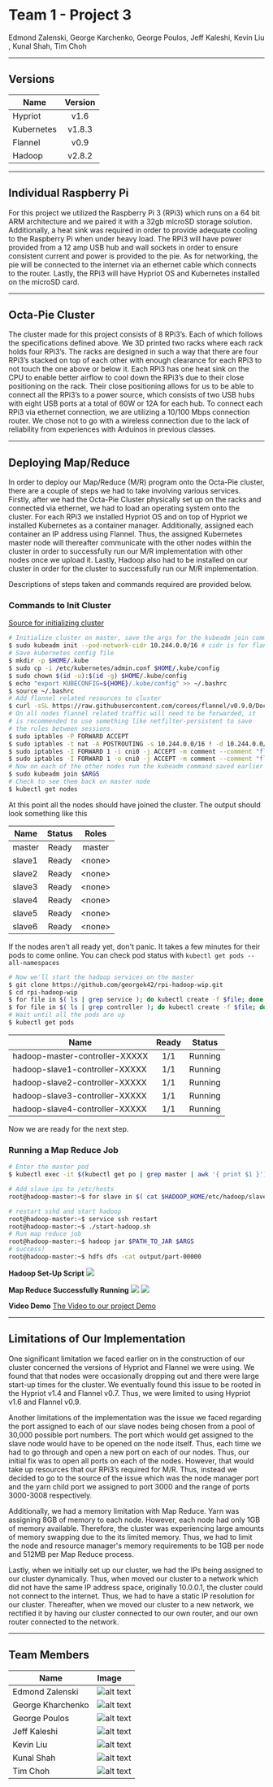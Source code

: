 # Team 1 - Project 3

Edmond Zalenski, George Karchenko, George Poulos, Jeff Kaleshi, Kevin Liu , Kunal Shah, Tim Choh
* * *

## Versions
| Name          | Version       |
| ------------- |:-------------:|
| Hypriot       | v1.6          |
| Kubernetes    | v1.8.3        |
| Flannel       | v0.9          |
| Hadoop        | v2.8.2        |
* * *

## Individual Raspberry Pi
For this project we utilized the Raspberry Pi 3 (RPi3) which runs on a 64 bit ARM architecture and we paired it with a 32gb microSD storage solution. Additionally, a heat sink was required in order to provide adequate cooling to the Raspberry Pi when under heavy load.  The RPi3 will have power provided from a 12 amp USB hub and wall sockets in order to ensure consistent current and power is provided to the pie. As for networking, the pie will be connected to the internet via an ethernet cable which connects to the router.  Lastly, the RPi3 will have Hypriot OS and Kubernetes installed on the microSD card.
* * *

## Octa-Pie Cluster
The cluster made for this project consists of 8 RPi3’s. Each of which follows the specifications defined above.  We 3D printed two racks where each rack holds four RPi3’s.  The racks are designed in such a way that there are four RPi3’s stacked on top of each other with enough clearance for each RPi3 to not touch the one above or below it.  Each RPi3 has one heat sink on the CPU to enable better airflow to cool down the RPi3’s due to their close positioning on the rack. Their close positioning allows for us to be able to connect all the RPi3’s to a power source, which consists of two USB hubs with eight USB ports at a total of 60W or 12A for each hub.  To connect each RPi3 via ethernet connection, we are utilizing a 10/100 Mbps connection router. We chose not to go with a wireless connection due to the lack of reliability from experiences with Arduinos in previous classes.
* * *



## Deploying Map/Reduce
In order to deploy our Map/Reduce (M/R) program onto the Octa-Pie cluster, there are a couple of steps we had to take involving various services. Firstly, after we had the Octa-Pie Cluster physically set up on the racks and connected via ethernet, we had to load an operating system onto the cluster. For each RPi3 we installed Hypriot OS and on top of Hypriot we installed Kubernetes as a container manager. Additionally, assigned each container an IP address using Flannel. Thus, the assigned Kubernetes master node will thereafter communicate with the other nodes within the cluster in order to successfully run our M/R implementation with other nodes once we upload it. Lastly, Hadoop also had to be installed on our cluster in order for the cluster to successfully run our M/R implementation.

Descriptions of steps taken and commands required are provided below.

### Commands to Init Cluster
[Source for initializing cluster](http://www.ecliptik.com/Raspberry-Pi-Kubernetes-Cluster/)
```sh
# Initialize cluster on master, save the args for the kubeadm join command outputted
$ sudo kubeadm init --pod-network-cidr 10.244.0.0/16 # cidr is for flannel
# Save kubernetes config file
$ mkdir -p $HOME/.kube
$ sudo cp -i /etc/kubernetes/admin.conf $HOME/.kube/config
$ sudo chown $(id -u):$(id -g) $HOME/.kube/config
$ echo "export KUBECONFIG=${HOME}/.kube/config" >> ~/.bashrc
$ source ~/.bashrc
# Add flannel related resources to cluster
$ curl -sSL https://raw.githubusercontent.com/coreos/flannel/v0.9.0/Documentation/kube-flannel.yml | sed "s/amd64/arm64/g" | kubectl create -f -
# On all nodes flannel related traffic will need to be forwarded, it
# is recommended to use something like netfilter-persistent to save
# the rules between sessions.
$ sudo iptables -P FORWARD ACCEPT
$ sudo iptables -t nat -A POSTROUTING -s 10.244.0.0/16 ! -d 10.244.0.0/16 -j MASQUERADE
$ sudo iptables -I FORWARD 1 -i cni0 -j ACCEPT -m comment --comment "flannel subnet"
$ sudo iptables -I FORWARD 1 -o cni0 -j ACCEPT -m comment --comment "flannel subnet"
# Now on each of the other nodes run the kubeadm command saved earlier
$ sudo kubeadm join $ARGS
# Check to see them back on master node
$ kubectl get nodes
```

At this point all the nodes should have joined the cluster. The output should look something like this

| Name          | Status        | Roles   |
| ------------- |:-------------:|:-------:|
| master        | Ready         | master  |
| slave1        | Ready         | \<none> |
| slave2        | Ready         | \<none> |
| slave3        | Ready         | \<none> |
| slave4        | Ready         | \<none> |
| slave5        | Ready         | \<none> |
| slave6        | Ready         | \<none> |

If the nodes aren't all ready yet, don't panic. It takes a few minutes for their pods to come online.
You can check pod status with `kubectl get pods --all-namespaces`

```sh
# Now we'll start the hadoop services on the master
$ git clone https://github.com/georgek42/rpi-hadoop-wip.git
$ cd rpi-hadoop-wip
$ for file in $( ls | grep service ); do kubectl create -f $file; done
$ for file in $( ls | grep controller ); do kubectl create -f $file; done
# Wait until all the pods are up
$ kubectl get pods
```
| Name                            | Ready | Status  |
| ------------------------------- |:-----:|:-------:|
| hadoop-master-controller-XXXXX  | 1/1   | Running |
| hadoop-slave1-controller-XXXXX  | 1/1   | Running |
| hadoop-slave2-controller-XXXXX  | 1/1   | Running |
| hadoop-slave3-controller-XXXXX  | 1/1   | Running |
| hadoop-slave4-controller-XXXXX  | 1/1   | Running |

Now we are ready for the next step.

### Running a Map Reduce Job
```sh
# Enter the master pod
$ kubectl exec -it $(kubectl get po | grep master | awk '{ print $1 }') -- /bin/bash

# Add slave ips to /etc/hosts
root@hadoop-master:~$ for slave in $( cat $HADOOP_HOME/etc/hadoop/slaves ); do echo "$(nslookup $slave | grep -m2 Address | tail -n1 | awk '{ print $2 }') $slave" >> /etc/hosts; done;

# restart sshd and start hadoop
root@hadoop-master:~$ service ssh restart
root@hadoop-master:~$ ./start-hadoop.sh
# Run map reduce job
root@hadoop-master:~$ hadoop jar $PATH_TO_JAR $ARGS
# success!
root@hadoop-master:~$ hdfs dfs -cat output/part-00000
```

**Hadoop Set-Up Script**
![](https://imgur.com/ArA2MDN.png)

**Map Reduce Successfully Running**
![](https://imgur.com/Qk7nUa2.png)
![](https://imgur.com/9f15R3q.png)

**Video Demo**
[The Video to our project Demo](https://www.youtube.com/watch?v=DbCuWlGu6oE&feature=youtu.be)

* * *

## Limitations of Our Implementation

One significant limitation we faced earlier on in the construction of our cluster concerned the versions of Hypriot and Flannel we were using. We found that that nodes were occasionally dropping out and there were large start-up times for the cluster. We eventually found this issue to be rooted in the Hypriot v1.4 and Flannel v0.7. Thus, we were limited to using Hypriot v1.6 and Flannel v0.9.

Another limitations of the implementation was the issue we faced regarding the port assigned to each of our slave nodes being chosen from a pool of 30,000 possible port numbers. The port which would get assigned to the slave node would have to be opened on the node itself. Thus, each time we had to go through and open a new port on each of our nodes. Thus, our initial fix was to open all ports on each of the nodes. However, that would take up resources that our RPi3’s required for M/R. Thus, instead we decided to go to the source of the issue which was the node manager port and the yarn child port we assigned to port 3000 and the range of ports 3000-3008 respectively.

Additionally, we had a memory limitation with Map Reduce. Yarn was assigning 8GB of memory to each node. However, each node had only 1GB of memory available. Therefore, the cluster was experiencing large amounts of memory swapping due to the its limited memory. Thus, we had to limit the node and resource manager's memory requirements to be 1GB per node and 512MB per Map Reduce process.

Lastly, when we initially set up our cluster, we had the IPs being assigned to our cluster dynamically. Thus, when moved our cluster to a network which did not have the same IP address space, originally 10.0.0.1, the cluster could not connect to the internet. Thus, we had to have a static IP resolution for our cluster. Thereafter, when we moved our cluster to a new network, we rectified it by having our cluster connected to our own router, and our own router connected to the network.

* * *

## Team Members
|Name              |Image                                                            |
|------------------|:----------------------------------------------------------------|
|Edmond Zalenski   |![alt text](https://i.imgur.com/s5MeYOX.png 'Edmond Zalenski')   |
|George Kharchenko |![alt text](https://i.imgur.com/WBljN2W.png 'George Kharchenko') |
|George Poulos     |![alt text](https://i.imgur.com/vJaKvek.png 'George Poulos')     |
|Jeff Kaleshi      |![alt text](https://imgur.com/kC9YR9l.png 'Jeff Kaleshi')        |
|Kevin Liu         |![alt text](https://imgur.com/Y0XF2Zd.png 'Kevin Liu')           |
|Kunal Shah        |![alt text](https://imgur.com/93jdJll.png 'Kunal Shah')          |
|Tim Choh          |![alt text](https://imgur.com/EHiIEM4.png 'Tim Choh')            |
